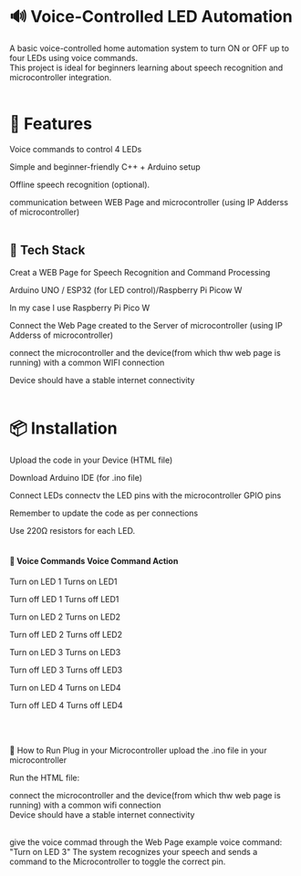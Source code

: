 # 🔊 Voice-Controlled LED Automation
A basic voice-controlled home automation system to turn ON or OFF up to four LEDs using voice commands. <br>This project is ideal for beginners learning about speech recognition and microcontroller integration.<br> <br> 

# 🎯 Features
Voice commands to control 4 LEDs

Simple and beginner-friendly C++ + Arduino setup

Offline speech recognition (optional). 


communication between WEB Page and microcontroller (using IP Adderss of microcontroller) <br><br>  


## 🧰 Tech Stack
Creat a WEB Page for Speech Recognition and Command Processing

Arduino UNO / ESP32 (for LED control)/Raspberry Pi Picow W  <br>

In my case I use Raspberry Pi Pico W

Connect the Web Page created to the Server of microcontroller   (using IP Adderss of microcontroller)

connect the microcontroller and the device(from which  thw web page is running) with a common WIFI connection

Device should have a stable internet connectivity <br><br>  

# 📦 Installation

Upload the code in your Device (HTML file)

Download Arduino IDE (for .ino file) <br>

Connect LEDs
connectv the LED pins with the microcontroller GPIO pins

Remember to update the code as per connections

Use 220Ω resistors for each LED.  <br><br>



#### 🎤 Voice Commands  Voice Command	Action

Turn on LED 1	    Turns on LED1

Turn off LED 1	  Turns off LED1

Turn on LED 2    	Turns on LED2

Turn off LED 2	  Turns off LED2

Turn on LED 3    	Turns on LED3

Turn off LED 3	  Turns off LED3

Turn on LED 4    	Turns on LED4

Turn off LED 4  	Turns off LED4

<br><br>

🚀 How to Run
Plug in your Microcontroller
upload the  .ino file in your microcontroller<br>

Run the HTML file:<br>

connect the microcontroller and the device(from which  thw web page is running) with a common wifi connection<br>
Device should have a stable internet connectivity<br><br>

give the voice commad through the Web Page
example voice command:
"Turn on LED 3"
The system recognizes your speech and sends a command to the Microcontroller to toggle the correct pin.


